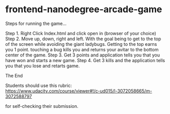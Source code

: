 frontend-nanodegree-arcade-game
===============================

Steps for running the game...

Step 1. Right Click Index.html and click open in (browser of your choice)
Step 2. Move up, down, right and left. With the goal being to get to the top of the screen while avoiding the giant ladybugs. Getting to the top earns you 1 point. touching a bug kills you and returns your avitar to the bottom center of the game.
Step 3. Get 3 points and application tells you that you have won and starts a new game.
Step 4. Get 3 kills and the application tells you that you lose and retarts game.

The End






Students should use this rubric: https://www.udacity.com/course/viewer#!/c-ud015/l-3072058665/m-3072588797

for self-checking their submission.